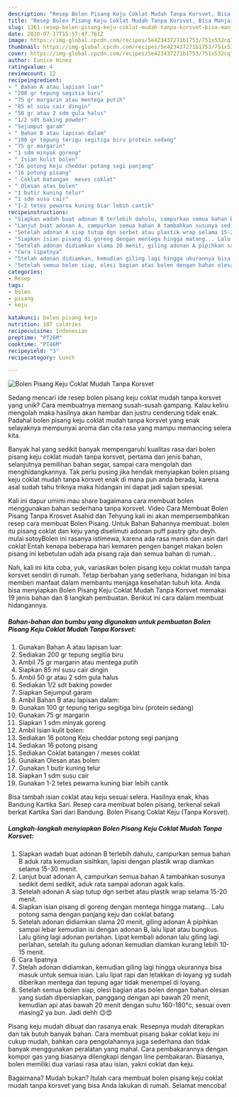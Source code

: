 ```yaml
---
description: "Resep Bolen Pisang Keju Coklat Mudah Tanpa Korsvet, Bisa Manjain Lidah"
title: "Resep Bolen Pisang Keju Coklat Mudah Tanpa Korsvet, Bisa Manjain Lidah"
slug: 1361-resep-bolen-pisang-keju-coklat-mudah-tanpa-korsvet-bisa-manjain-lidah
date: 2020-07-17T15:57:47.761Z
image: https://img-global.cpcdn.com/recipes/5e423437271b1753/751x532cq70/bolen-pisang-keju-coklat-mudah-tanpa-korsvet-foto-resep-utama.jpg
thumbnail: https://img-global.cpcdn.com/recipes/5e423437271b1753/751x532cq70/bolen-pisang-keju-coklat-mudah-tanpa-korsvet-foto-resep-utama.jpg
cover: https://img-global.cpcdn.com/recipes/5e423437271b1753/751x532cq70/bolen-pisang-keju-coklat-mudah-tanpa-korsvet-foto-resep-utama.jpg
author: Eunice Hines
ratingvalue: 4
reviewcount: 12
recipeingredient:
- " Bahan A atau lapisan luar"
- "200 gr tepung segitia biru"
- "75 gr margarin atau mentega putih"
- "85 ml susu cair dingin"
- "50 gr atau 2 sdm gula halus"
- "1/2 sdt baking powder"
- "Sejumput garam"
- " Bahan B atau lapisan dalam"
- "100 gr tepung terigu segitiga biru protein sedang"
- "75 gr margarin"
- "1 sdm minyak goreng"
- " Isian kulit bolen"
- "16 potong Keju cheddar potong segi panjang"
- "16 potong pisang"
- " Coklat batangan  meses coklat"
- " Olesan atas bolen"
- "1 butir kuning telur"
- "1 sdm susu cair"
- "1-2 tetes pewarna kuning biar lebih cantik"
recipeinstructions:
- "Siapkan wadah buat adonan B terlebih dahulu, campurkan semua bahan B aduk rata kemudian sisihkan, lapisi dengan plastik wrap diamkan selama 15-30 menit."
- "Lanjut buat adonan A, campurkan semua bahan A tambahkan susunya sedikit demi sedikit, aduk rata sampai adonan agak kalis."
- "Setelah adonan A siap tutup dgn serbet atau plastik wrap selama 15-20 menit."
- "Siapkan isian pisang di goreng dengan mentega hingga matang... Lalu potong sama dengan panjang keju dan coklat batang"
- "Setelah adonan didiamkan slama 20 menit, giling adonan A pipihkan sampai lebar kemudian isi dengan adonan B, lalu lipat atau bungkus. Lalu giling lagi adonan perlahan. Lipat kembali adonan lalu giling lagi perlahan, setelah itu gulung adonan kemudian diamkan kurang lebih 10-15 menit."
- "Cara lipatnya"
- "Stelah adonan didiamkan, kemudian giling lagi hingga ukurannya bisa masuk untuk semua isian. Lalu lipat rapi dan letakkan di loyang yg sudah diberikan mentega dan tepung agar tidak menempel di loyang."
- "Setelah semua bolen siap, olesi bagian atas bolen dengan bahan olesan yang sudah dipersiapkan, panggang dengan api bawah 20 menit, kemudian api atas bawah 20 menit dengan suhu 160-180°c, sesuai oven masing2 ya bun. Jadi dehh 😉😍"
categories:
- Resep
tags:
- bolen
- pisang
- keju

katakunci: bolen pisang keju 
nutrition: 107 calories
recipecuisine: Indonesian
preptime: "PT26M"
cooktime: "PT46M"
recipeyield: "3"
recipecategory: Lunch

---
```



![Bolen Pisang Keju Coklat Mudah Tanpa Korsvet](https://img-global.cpcdn.com/recipes/5e423437271b1753/751x532cq70/bolen-pisang-keju-coklat-mudah-tanpa-korsvet-foto-resep-utama.jpg)

Sedang mencari ide resep bolen pisang keju coklat mudah tanpa korsvet yang unik? Cara membuatnya memang susah-susah gampang. Kalau keliru mengolah maka hasilnya akan hambar dan justru cenderung tidak enak. Padahal bolen pisang keju coklat mudah tanpa korsvet yang enak selayaknya mempunyai aroma dan cita rasa yang mampu memancing selera kita.

Banyak hal yang sedikit banyak mempengaruhi kualitas rasa dari bolen pisang keju coklat mudah tanpa korsvet, pertama dari jenis bahan, selanjutnya pemilihan bahan segar, sampai cara mengolah dan menghidangkannya. Tak perlu pusing jika hendak menyiapkan bolen pisang keju coklat mudah tanpa korsvet enak di mana pun anda berada, karena asal sudah tahu triknya maka hidangan ini dapat jadi sajian spesial.

Kali ini dapur umimi mau share bagaimana cara membuat bolen menggunakan bahan sederhana tanpa korsvet. Video Cara Membuat Bolen Pisang Tanpa Krosvet Asahid dan Tehyung kali ini akan mempersembahkan resep cara membuat Bolen Pisang. Untuk Bahan Bahannya membuat..bolen itu pisang coklat dan keju yang diselimuti adonan puff pastry gitu deyh. mulai sotoyBolen ini rasanya istimewa, karena ada rasa manis dan asin dari coklat Entah kenapa beberapa hari kemaren pengen banget makan bolen pisang ini kebetulan udah ada pisang raja dan semua bahan di rumah. .


Nah, kali ini kita coba, yuk, variasikan bolen pisang keju coklat mudah tanpa korsvet sendiri di rumah. Tetap berbahan yang sederhana, hidangan ini bisa memberi manfaat dalam membantu menjaga kesehatan tubuh kita. Anda bisa menyiapkan Bolen Pisang Keju Coklat Mudah Tanpa Korsvet memakai 19 jenis bahan dan 8 langkah pembuatan. Berikut ini cara dalam membuat hidangannya.

<!--inarticleads1-->

##### Bahan-bahan dan bumbu yang digunakan untuk pembuatan Bolen Pisang Keju Coklat Mudah Tanpa Korsvet:

1. Gunakan  Bahan A atau lapisan luar:
1. Sediakan 200 gr tepung segitia biru
1. Ambil 75 gr margarin atau mentega putih
1. Siapkan 85 ml susu cair dingin
1. Ambil 50 gr atau 2 sdm gula halus
1. Sediakan 1/2 sdt baking powder
1. Siapkan Sejumput garam
1. Ambil  Bahan B atau lapisan dalam:
1. Gunakan 100 gr tepung terigu segitiga biru (protein sedang)
1. Gunakan 75 gr margarin
1. Siapkan 1 sdm minyak goreng
1. Ambil  Isian kulit bolen:
1. Sediakan 16 potong Keju cheddar potong segi panjang
1. Sediakan 16 potong pisang
1. Sediakan  Coklat batangan / meses coklat
1. Gunakan  Olesan atas bolen:
1. Gunakan 1 butir kuning telur
1. Siapkan 1 sdm susu cair
1. Gunakan 1-2 tetes pewarna kuning biar lebih cantik


Bisa tambah isian coklat atau keju sesuai selera. Hasilnya enak, khas Bandung Kartika Sari. Resep cara membuat bolen pisang, terkenal sekali berkat Kartika Sari dari Bandung. Bolen Pisang Coklat Keju (Tanpa Korsvet). 

<!--inarticleads2-->

##### Langkah-langkah menyiapkan Bolen Pisang Keju Coklat Mudah Tanpa Korsvet:

1. Siapkan wadah buat adonan B terlebih dahulu, campurkan semua bahan B aduk rata kemudian sisihkan, lapisi dengan plastik wrap diamkan selama 15-30 menit.
1. Lanjut buat adonan A, campurkan semua bahan A tambahkan susunya sedikit demi sedikit, aduk rata sampai adonan agak kalis.
1. Setelah adonan A siap tutup dgn serbet atau plastik wrap selama 15-20 menit.
1. Siapkan isian pisang di goreng dengan mentega hingga matang... Lalu potong sama dengan panjang keju dan coklat batang
1. Setelah adonan didiamkan slama 20 menit, giling adonan A pipihkan sampai lebar kemudian isi dengan adonan B, lalu lipat atau bungkus. Lalu giling lagi adonan perlahan. Lipat kembali adonan lalu giling lagi perlahan, setelah itu gulung adonan kemudian diamkan kurang lebih 10-15 menit.
1. Cara lipatnya
1. Stelah adonan didiamkan, kemudian giling lagi hingga ukurannya bisa masuk untuk semua isian. Lalu lipat rapi dan letakkan di loyang yg sudah diberikan mentega dan tepung agar tidak menempel di loyang.
1. Setelah semua bolen siap, olesi bagian atas bolen dengan bahan olesan yang sudah dipersiapkan, panggang dengan api bawah 20 menit, kemudian api atas bawah 20 menit dengan suhu 160-180°c, sesuai oven masing2 ya bun. Jadi dehh 😉😍


Pisang keju mudah dibuat dan rasanya enak. Resepnya mudah diterapkan dan tak butuh banyak bahan. Cara membuat pisang bakar coklat keju ini cukup mudah, bahkan cara pengolahannya juga sederhana dan tidak banyak menggunakan peralatan yang mahal. Cara pembakarannya dengan kompor gas yang biasanya dilengkapi dengan line pembakaran. Biasanya, bolen memiliki dua variasi rasa atau isian, yakni coklat dan keju. 

Bagaimana? Mudah bukan? Itulah cara membuat bolen pisang keju coklat mudah tanpa korsvet yang bisa Anda lakukan di rumah. Selamat mencoba!
